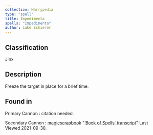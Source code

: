 ```yaml
---
collection: Harrypedia
type: "spell"
title: Impedimenta
spells: "Impedimenta"
author: Luke Schierer
---
```


## Classification

Jinx

## Description

Freeze the target in place for a brief time.

## Found in

Primary Cannon
: citation needed.

Secondary Cannon
: [magicscrapbook](https://magicscrapbook.tumblr.com/)
"[‘Book of Spells’ transcript](https://magicscrapbook.tumblr.com/post/162085200042/book-of-spells-transcript)"
Last Viewed 2021-09-30.
